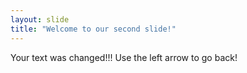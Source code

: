 ```yaml
---
layout: slide
title: "Welcome to our second slide!"
---
```

Your text was changed!!!
Use the left arrow to go back!
